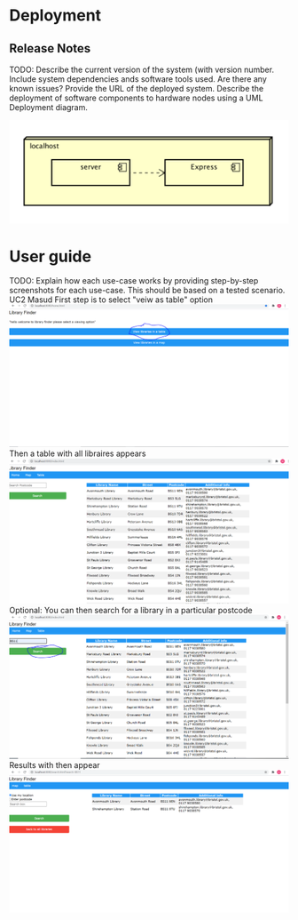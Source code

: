 # Deployment

## Release Notes
TODO: Describe the current version of the system (with version number. Include system dependencies ands software tools used.
Are there any known issues? Provide the URL of the deployed system. 
Describe the deployment of software components to hardware nodes using a UML Deployment diagram.

![Insert Deployment diagram here](images/deployment.png)

# User guide
TODO: Explain how each use-case works by providing step-by-step screenshots for each use-case. This should be based on a tested scenario.
UC2 Masud 
First step is to select "veiw as table" option 
![Insert screenshots here](images\uc2step1.PNG)
Then a table with all libraires appears
![Insert screenshots here](images\UC2step2.PNG)
Optional: You can then search for a library in a particular postcode 
![Insert screenshots here](images\UC2step3.PNG)
Results with then appear
![Insert screenshots here](images\UC2step4.PNG)